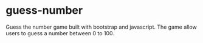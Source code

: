 # guess-number
Guess the number game built with bootstrap and javascript. The game allow users to guess a number between 0 to 100.
